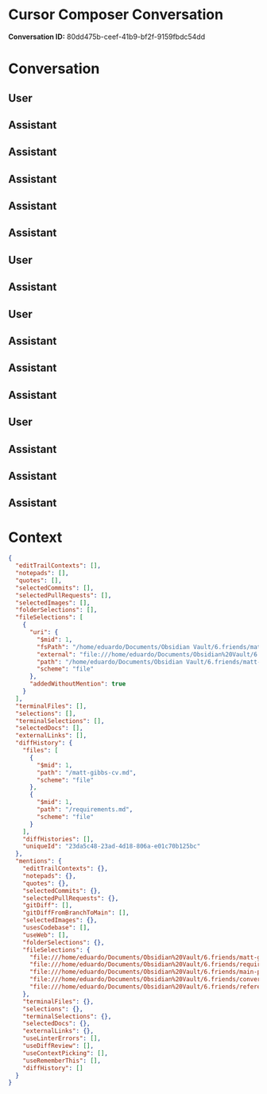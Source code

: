 # Cursor Composer Conversation

**Conversation ID:** 80dd475b-ceef-41b9-bf2f-9159fbdc54dd

# Conversation

## User



## Assistant



## Assistant



## Assistant



## Assistant



## Assistant



## User



## Assistant



## User



## Assistant



## Assistant



## Assistant



## User



## Assistant



## Assistant



## Assistant



# Context

```json
{
  "editTrailContexts": [],
  "notepads": [],
  "quotes": [],
  "selectedCommits": [],
  "selectedPullRequests": [],
  "selectedImages": [],
  "folderSelections": [],
  "fileSelections": [
    {
      "uri": {
        "$mid": 1,
        "fsPath": "/home/eduardo/Documents/Obsidian Vault/6.friends/matt-gibbs-cv.md",
        "external": "file:///home/eduardo/Documents/Obsidian%20Vault/6.friends/matt-gibbs-cv.md",
        "path": "/home/eduardo/Documents/Obsidian Vault/6.friends/matt-gibbs-cv.md",
        "scheme": "file"
      },
      "addedWithoutMention": true
    }
  ],
  "terminalFiles": [],
  "selections": [],
  "terminalSelections": [],
  "selectedDocs": [],
  "externalLinks": [],
  "diffHistory": {
    "files": [
      {
        "$mid": 1,
        "path": "/matt-gibbs-cv.md",
        "scheme": "file"
      },
      {
        "$mid": 1,
        "path": "/requirements.md",
        "scheme": "file"
      }
    ],
    "diffHistories": [],
    "uniqueId": "23da5c48-23ad-4d18-806a-e01c70b125bc"
  },
  "mentions": {
    "editTrailContexts": {},
    "notepads": {},
    "quotes": {},
    "selectedCommits": {},
    "selectedPullRequests": {},
    "gitDiff": [],
    "gitDiffFromBranchToMain": [],
    "selectedImages": {},
    "usesCodebase": [],
    "useWeb": [],
    "folderSelections": {},
    "fileSelections": {
      "file:///home/eduardo/Documents/Obsidian%20Vault/6.friends/matt-gibbs-cv.md": [],
      "file:///home/eduardo/Documents/Obsidian%20Vault/6.friends/requirements.md": [],
      "file:///home/eduardo/Documents/Obsidian%20Vault/6.friends/main-points.md": [],
      "file:///home/eduardo/Documents/Obsidian%20Vault/6.friends/converge.md": [],
      "file:///home/eduardo/Documents/Obsidian%20Vault/6.friends/reference-letter.md": []
    },
    "terminalFiles": {},
    "selections": {},
    "terminalSelections": {},
    "selectedDocs": {},
    "externalLinks": {},
    "useLinterErrors": [],
    "useDiffReview": [],
    "useContextPicking": [],
    "useRememberThis": [],
    "diffHistory": []
  }
}
```

